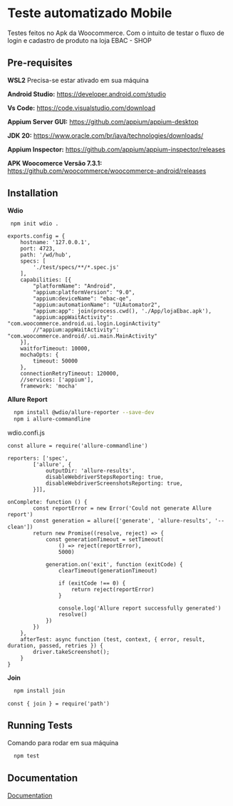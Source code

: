 
# Teste automatizado Mobile
Testes feitos no Apk da Woocommerce. Com o intuito de testar o fluxo de login e cadastro de produto na loja EBAC - SHOP
 


## Pre-requisites

**WSL2** Precisa-se estar ativado em sua máquina

**Android Studio:** https://developer.android.com/studio 

**Vs Code:** https://code.visualstudio.com/download

**Appium Server GUI:** https://github.com/appium/appium-desktop 

**JDK 20:** https://www.oracle.com/br/java/technologies/downloads/

**Appium Inspector:** https://github.com/appium/appium-inspector/releases

**APK Woocomerce Versão 7.3.1:** https://github.com/woocommerce/woocommerce-android/releases






## Installation

**Wdio**

```bash
 npm init wdio .
```
````
exports.config = {
    hostname: '127.0.0.1',
    port: 4723,
    path: '/wd/hub',
    specs: [
        './test/specs/**/*.spec.js'
    ],
    capabilities: [{
        "platformName": "Android",
        "appium:platformVersion": "9.0",
        "appium:deviceName": "ebac-qe",
        "appium:automationName": "UiAutomator2",
        "appium:app": join(process.cwd(), './App/lojaEbac.apk'),
        "appium:appWaitActivity": "com.woocommerce.android.ui.login.LoginActivity"
        //"appium:appWaitActivity": "com.woocommerce.android/.ui.main.MainActivity"
    }],
    waitforTimeout: 10000,
    mochaOpts: {
        timeout: 50000
    },
    connectionRetryTimeout: 120000,
    //services: ['appium'],
    framework: 'mocha'
````
**Allure Report**

```bash
  npm install @wdio/allure-reporter --save-dev
  npm i allure-commandline
```
wdio.confi.js
```
const allure = require('allure-commandline')

reporters: ['spec',
        ['allure', {
            outputDir: 'allure-results',
            disableWebdriverStepsReporting: true,
            disableWebdriverScreenshotsReporting: true,
        }]],

onComplete: function () {
        const reportError = new Error('Could not generate Allure report')
        const generation = allure(['generate', 'allure-results', '--clean'])
        return new Promise((resolve, reject) => {
            const generationTimeout = setTimeout(
                () => reject(reportError),
                5000)

            generation.on('exit', function (exitCode) {
                clearTimeout(generationTimeout)

                if (exitCode !== 0) {
                    return reject(reportError)
                }

                console.log('Allure report successfully generated')
                resolve()
            })
        })
    },
    afterTest: async function (test, context, { error, result, duration, passed, retries }) {
        driver.takeScreenshot();
    }
}
```

**Join**

```bash
  npm install join
```

````
const { join } = require('path')
````


## Running Tests
Comando para rodar em sua máquina

```bash
  npm test
```


## Documentation

[Documentation](https://webdriver.io/docs/api/element)

